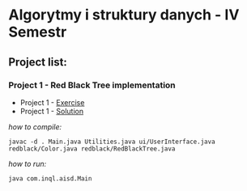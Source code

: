 
# Algorytmy i struktury danych - IV Semestr 

## Project list:

### Project 1 - Red Black Tree implementation
* Project 1 - [Exercise](https://inf.ug.edu.pl/~mdziemia/aisd/zad-czerwono-czarne.txt)
* Project 1 - [Solution](https://github.com/inql/alg-str-2/tree/master/Project1)

*how to compile:*
```
javac -d . Main.java Utilities.java ui/UserInterface.java redblack/Color.java redblack/RedBlackTree.java
``` 
*how to run:*
```
java com.inql.aisd.Main
```